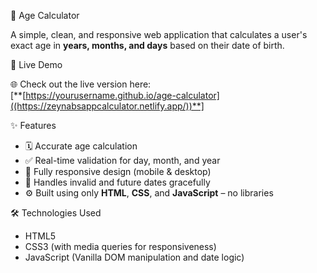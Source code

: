  🧮 Age Calculator

A simple, clean, and responsive web application that calculates a user's exact age in **years, months, and days** based on their date of birth.





 🚀 Live Demo

🌐 Check out the live version here:  
[**[https://yourusername.github.io/age-calculator]((https://zeynabsappcalculator.netlify.app/))**]  




 ✨ Features

- 🗓️ Accurate age calculation
- ✅ Real-time validation for day, month, and year
- 📱 Fully responsive design (mobile & desktop)
- 🚫 Handles invalid and future dates gracefully
- ⚙️ Built using only **HTML**, **CSS**, and **JavaScript** – no libraries



 🛠️ Technologies Used

- HTML5  
- CSS3 (with media queries for responsiveness)  
- JavaScript (Vanilla DOM manipulation and date logic)




